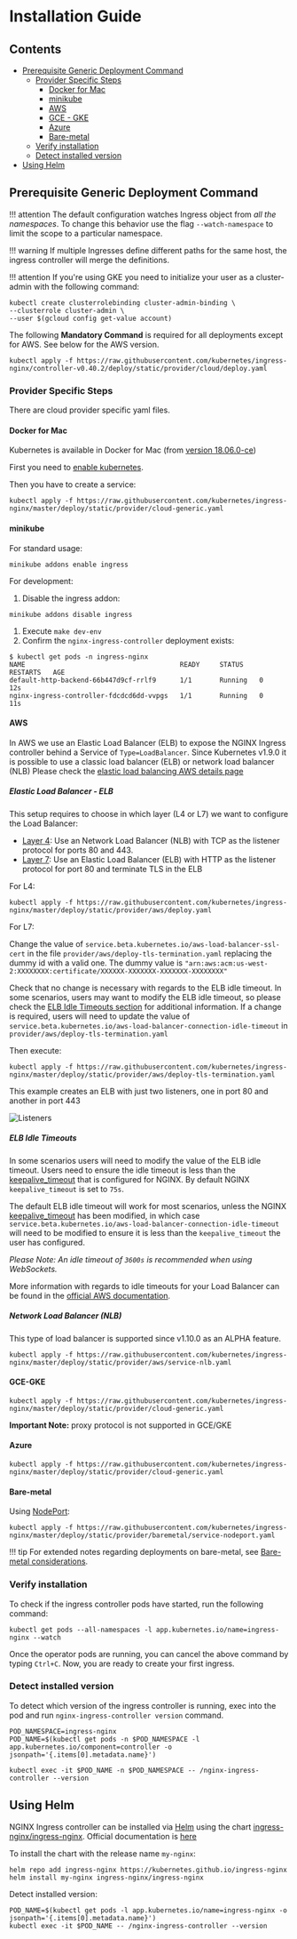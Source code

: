 # Installation Guide

## Contents

- [Prerequisite Generic Deployment Command](#prerequisite-generic-deployment-command)
  - [Provider Specific Steps](#provider-specific-steps)
    - [Docker for Mac](#docker-for-mac)
    - [minikube](#minikube)
    - [AWS](#aws)
    - [GCE - GKE](#gce-gke)
    - [Azure](#azure)
    - [Bare-metal](#bare-metal)
  - [Verify installation](#verify-installation)
  - [Detect installed version](#detect-installed-version)
- [Using Helm](#using-helm)

## Prerequisite Generic Deployment Command

!!! attention
    The default configuration watches Ingress object from *all the namespaces*.
    To change this behavior use the flag `--watch-namespace` to limit the scope to a particular namespace.

!!! warning
    If multiple Ingresses define different paths for the same host, the ingress controller will merge the definitions.

!!! attention
    If you're using GKE you need to initialize your user as a cluster-admin with the following command:

```console
kubectl create clusterrolebinding cluster-admin-binding \
--clusterrole cluster-admin \
--user $(gcloud config get-value account)
```

The following **Mandatory Command** is required for all deployments except for AWS. See below for the AWS version.

```console
kubectl apply -f https://raw.githubusercontent.com/kubernetes/ingress-nginx/controller-v0.40.2/deploy/static/provider/cloud/deploy.yaml
```

### Provider Specific Steps

There are cloud provider specific yaml files.

#### Docker for Mac

Kubernetes is available in Docker for Mac (from [version 18.06.0-ce](https://docs.docker.com/docker-for-mac/release-notes/#stable-releases-of-2018))

First you need to [enable kubernetes](https://docs.docker.com/docker-for-mac/#kubernetes).

Then you have to create a service:

```console
kubectl apply -f https://raw.githubusercontent.com/kubernetes/ingress-nginx/master/deploy/static/provider/cloud-generic.yaml
```

#### minikube

For standard usage:

```console
minikube addons enable ingress
```

For development:

1. Disable the ingress addon:

```console
minikube addons disable ingress
```

1. Execute `make dev-env`
1. Confirm the `nginx-ingress-controller` deployment exists:

```console
$ kubectl get pods -n ingress-nginx
NAME                                       READY     STATUS    RESTARTS   AGE
default-http-backend-66b447d9cf-rrlf9      1/1       Running   0          12s
nginx-ingress-controller-fdcdcd6dd-vvpgs   1/1       Running   0          11s
```

#### AWS

In AWS we use an Elastic Load Balancer (ELB) to expose the NGINX Ingress controller behind a Service of `Type=LoadBalancer`.
Since Kubernetes v1.9.0 it is possible to use a classic load balancer (ELB) or network load balancer (NLB)
Please check the [elastic load balancing AWS details page](https://aws.amazon.com/elasticloadbalancing/details/)

##### Elastic Load Balancer - ELB

This setup requires to choose in which layer (L4 or L7) we want to configure the Load Balancer:

- [Layer 4](https://en.wikipedia.org/wiki/OSI_model#Layer_4:_Transport_Layer): Use an Network Load Balancer (NLB) with TCP as the listener protocol for ports 80 and 443.
- [Layer 7](https://en.wikipedia.org/wiki/OSI_model#Layer_7:_Application_Layer): Use an Elastic Load Balancer (ELB) with HTTP as the listener protocol for port 80 and terminate TLS in the ELB

For L4:

```console
kubectl apply -f https://raw.githubusercontent.com/kubernetes/ingress-nginx/master/deploy/static/provider/aws/deploy.yaml
```

For L7:

Change the value of `service.beta.kubernetes.io/aws-load-balancer-ssl-cert` in the file `provider/aws/deploy-tls-termination.yaml` replacing the dummy id with a valid one. The dummy value is `"arn:aws:acm:us-west-2:XXXXXXXX:certificate/XXXXXX-XXXXXXX-XXXXXXX-XXXXXXXX"`

Check that no change is necessary with regards to the ELB idle timeout. In some scenarios, users may want to modify the ELB idle timeout, so please check the [ELB Idle Timeouts section](#elb-idle-timeouts) for additional information. If a change is required, users will need to update the value of `service.beta.kubernetes.io/aws-load-balancer-connection-idle-timeout` in `provider/aws/deploy-tls-termination.yaml`

Then execute:

```console
kubectl apply -f https://raw.githubusercontent.com/kubernetes/ingress-nginx/master/deploy/static/provider/aws/deploy-tls-termination.yaml
```

This example creates an ELB with just two listeners, one in port 80 and another in port 443

![Listeners](https://github.com/kubernetes/ingress-nginx/raw/master/docs/images/elb-l7-listener.png)

##### ELB Idle Timeouts

In some scenarios users will need to modify the value of the ELB idle timeout.
Users need to ensure the idle timeout is less than the [keepalive_timeout](http://nginx.org/en/docs/http/ngx_http_core_module.html#keepalive_timeout) that is configured for NGINX.
By default NGINX `keepalive_timeout` is set to `75s`.

The default ELB idle timeout will work for most scenarios, unless the NGINX [keepalive_timeout](http://nginx.org/en/docs/http/ngx_http_core_module.html#keepalive_timeout) has been modified,
in which case `service.beta.kubernetes.io/aws-load-balancer-connection-idle-timeout` will need to be modified to ensure it is less than the `keepalive_timeout` the user has configured.

*Please Note: An idle timeout of `3600s` is recommended when using WebSockets.*

More information with regards to idle timeouts for your Load Balancer can be found in the [official AWS documentation](https://docs.aws.amazon.com/elasticloadbalancing/latest/classic/config-idle-timeout.html).

##### Network Load Balancer (NLB)

This type of load balancer is supported since v1.10.0 as an ALPHA feature.

```console
kubectl apply -f https://raw.githubusercontent.com/kubernetes/ingress-nginx/master/deploy/static/provider/aws/service-nlb.yaml
```

#### GCE-GKE

```console
kubectl apply -f https://raw.githubusercontent.com/kubernetes/ingress-nginx/master/deploy/static/provider/cloud-generic.yaml
```

**Important Note:** proxy protocol is not supported in GCE/GKE

#### Azure

```console
kubectl apply -f https://raw.githubusercontent.com/kubernetes/ingress-nginx/master/deploy/static/provider/cloud-generic.yaml
```

#### Bare-metal

Using [NodePort](https://kubernetes.io/docs/concepts/services-networking/service/#type-nodeport):

```console
kubectl apply -f https://raw.githubusercontent.com/kubernetes/ingress-nginx/master/deploy/static/provider/baremetal/service-nodeport.yaml
```

!!! tip
    For extended notes regarding deployments on bare-metal, see [Bare-metal considerations](./baremetal.md).

### Verify installation

To check if the ingress controller pods have started, run the following command:

```console
kubectl get pods --all-namespaces -l app.kubernetes.io/name=ingress-nginx --watch
```

Once the operator pods are running, you can cancel the above command by typing `Ctrl+C`.
Now, you are ready to create your first ingress.

### Detect installed version

To detect which version of the ingress controller is running, exec into the pod and run `nginx-ingress-controller version` command.

```console
POD_NAMESPACE=ingress-nginx
POD_NAME=$(kubectl get pods -n $POD_NAMESPACE -l app.kubernetes.io/component=controller -o jsonpath='{.items[0].metadata.name}')

kubectl exec -it $POD_NAME -n $POD_NAMESPACE -- /nginx-ingress-controller --version
```

## Using Helm

NGINX Ingress controller can be installed via [Helm](https://helm.sh/) using the chart [ingress-nginx/ingress-nginx](https://kubernetes.github.io/ingress-nginx).
Official documentation is [here](https://kubernetes.github.io/ingress-nginx/deploy/#using-helm)

To install the chart with the release name `my-nginx`:

```console
helm repo add ingress-nginx https://kubernetes.github.io/ingress-nginx
helm install my-nginx ingress-nginx/ingress-nginx
```

Detect installed version:

```console
POD_NAME=$(kubectl get pods -l app.kubernetes.io/name=ingress-nginx -o jsonpath='{.items[0].metadata.name}')
kubectl exec -it $POD_NAME -- /nginx-ingress-controller --version
```

